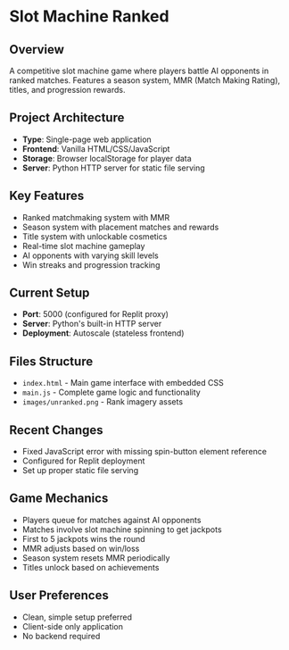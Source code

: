 # Slot Machine Ranked

## Overview
A competitive slot machine game where players battle AI opponents in ranked matches. Features a season system, MMR (Match Making Rating), titles, and progression rewards.

## Project Architecture
- **Type**: Single-page web application
- **Frontend**: Vanilla HTML/CSS/JavaScript
- **Storage**: Browser localStorage for player data
- **Server**: Python HTTP server for static file serving

## Key Features
- Ranked matchmaking system with MMR
- Season system with placement matches and rewards
- Title system with unlockable cosmetics
- Real-time slot machine gameplay
- AI opponents with varying skill levels
- Win streaks and progression tracking

## Current Setup
- **Port**: 5000 (configured for Replit proxy)
- **Server**: Python's built-in HTTP server
- **Deployment**: Autoscale (stateless frontend)

## Files Structure
- `index.html` - Main game interface with embedded CSS
- `main.js` - Complete game logic and functionality
- `images/unranked.png` - Rank imagery assets

## Recent Changes
- Fixed JavaScript error with missing spin-button element reference
- Configured for Replit deployment
- Set up proper static file serving

## Game Mechanics
- Players queue for matches against AI opponents
- Matches involve slot machine spinning to get jackpots
- First to 5 jackpots wins the round
- MMR adjusts based on win/loss
- Season system resets MMR periodically
- Titles unlock based on achievements

## User Preferences
- Clean, simple setup preferred
- Client-side only application
- No backend required